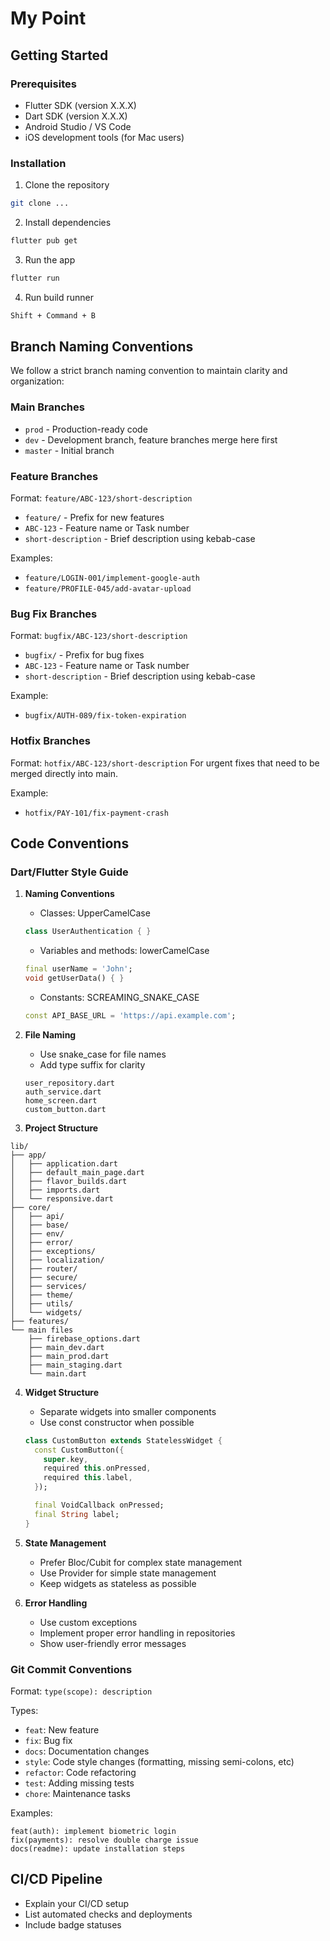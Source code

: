 # My Point

## Getting Started

### Prerequisites

- Flutter SDK (version X.X.X)
- Dart SDK (version X.X.X)
- Android Studio / VS Code
- iOS development tools (for Mac users)

### Installation

1. Clone the repository
```bash
git clone ...
```

2. Install dependencies
```bash
flutter pub get
```

3. Run the app
```bash
flutter run
```

4. Run build runner
```bash
Shift + Command + B
```

## Branch Naming Conventions

We follow a strict branch naming convention to maintain clarity and organization:

### Main Branches
- `prod` - Production-ready code
- `dev` - Development branch, feature branches merge here first
- `master` - Initial branch

### Feature Branches
Format: `feature/ABC-123/short-description`
- `feature/` - Prefix for new features
- `ABC-123` - Feature name or Task number
- `short-description` - Brief description using kebab-case

Examples:
- `feature/LOGIN-001/implement-google-auth`
- `feature/PROFILE-045/add-avatar-upload`

### Bug Fix Branches
Format: `bugfix/ABC-123/short-description`
- `bugfix/` - Prefix for bug fixes
- `ABC-123` - Feature name or Task number
- `short-description` - Brief description using kebab-case

Example:
- `bugfix/AUTH-089/fix-token-expiration`

### Hotfix Branches
Format: `hotfix/ABC-123/short-description`
For urgent fixes that need to be merged directly into main.

Example:
- `hotfix/PAY-101/fix-payment-crash`

## Code Conventions

### Dart/Flutter Style Guide

1. **Naming Conventions** 
   - Classes: UpperCamelCase
   ```dart
   class UserAuthentication { }
   ```
   - Variables and methods: lowerCamelCase
   ```dart
   final userName = 'John';
   void getUserData() { }
   ```
   - Constants: SCREAMING_SNAKE_CASE
   ```dart
   const API_BASE_URL = 'https://api.example.com';
   ```

2. **File Naming**
   - Use snake_case for file names
   - Add type suffix for clarity
   ```
   user_repository.dart
   auth_service.dart
   home_screen.dart
   custom_button.dart
   ```

3. **Project Structure**
```
lib/
├── app/
│   ├── application.dart
│   ├── default_main_page.dart
│   ├── flavor_builds.dart
│   ├── imports.dart
│   └── responsive.dart
├── core/
│   ├── api/
│   ├── base/
│   ├── env/
│   ├── error/
│   ├── exceptions/
│   ├── localization/
│   ├── router/
│   ├── secure/
│   ├── services/
│   ├── theme/
│   ├── utils/
│   └── widgets/
├── features/
└── main files
    ├── firebase_options.dart
    ├── main_dev.dart
    ├── main_prod.dart
    ├── main_staging.dart
    └── main.dart
```

4. **Widget Structure**
   - Separate widgets into smaller components
   - Use const constructor when possible
   ```dart
   class CustomButton extends StatelessWidget {
     const CustomButton({
       super.key,
       required this.onPressed,
       required this.label,
     });

     final VoidCallback onPressed;
     final String label;
   }
   ```

5. **State Management**
   - Prefer Bloc/Cubit for complex state management
   - Use Provider for simple state management
   - Keep widgets as stateless as possible

6. **Error Handling**
   - Use custom exceptions
   - Implement proper error handling in repositories
   - Show user-friendly error messages


### Git Commit Conventions

Format: `type(scope): description`

Types:
- `feat`: New feature
- `fix`: Bug fix
- `docs`: Documentation changes
- `style`: Code style changes (formatting, missing semi-colons, etc)
- `refactor`: Code refactoring
- `test`: Adding missing tests
- `chore`: Maintenance tasks

Examples:
```
feat(auth): implement biometric login
fix(payments): resolve double charge issue
docs(readme): update installation steps
```

## CI/CD Pipeline

- Explain your CI/CD setup
- List automated checks and deployments
- Include badge statuses

